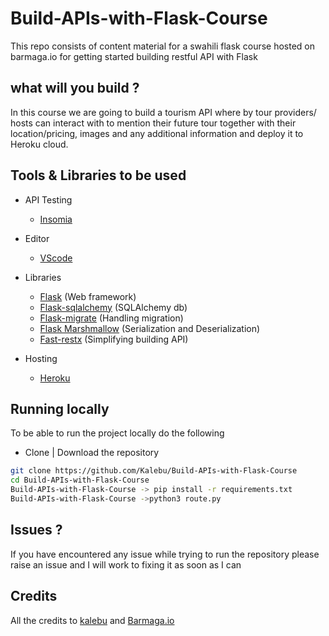 # Build-APIs-with-Flask-Course

This repo consists of content material for a swahili flask course hosted on barmaga.io for getting started building restful API with Flask


## what will you build ?

In this course we are going to build a tourism API where by tour providers/ hosts can interact with to mention their future tour together with their location/pricing, images and any additional information and deploy it to Heroku cloud.


## Tools & Libraries to be used
- API Testing
  - [Insomia](https://insomnia.rest/)

- Editor
  - [VScode](https://code.visualstudio.com/)

- Libraries 
  - [Flask](https://flask.palletsprojects.com/en/1.1.x/) (Web framework)
  - [Flask-sqlalchemy](https://flask-sqlalchemy.palletsprojects.com/en/2.x/) (SQLAlchemy db)
  - [Flask-migrate](https://flask-migrate.readthedocs.io/en/latest/) (Handling migration)
  - [Flask Marshmallow](https://flask-marshmallow.readthedocs.io/en/latest/) (Serialization and Deserialization)
  - [Fast-restx](https://flask-restx.readthedocs.io/) (Simplifying building API)

- Hosting
  - [Heroku](https://www.heroku.com/)

## Running locally

To be able to run the project locally do the following 

- Clone | Download the repository

```bash
git clone https://github.com/Kalebu/Build-APIs-with-Flask-Course
cd Build-APIs-with-Flask-Course
Build-APIs-with-Flask-Course -> pip install -r requirements.txt
Build-APIs-with-Flask-Course ->python3 route.py
```

## Issues ?

If you have encountered any issue while trying to run the repository please raise an issue and I will work to fixing it as soon as I can

## Credits

All the credits to [kalebu](https://github.com/kalebu) and [Barmaga.io](#https://barmaga.io/)